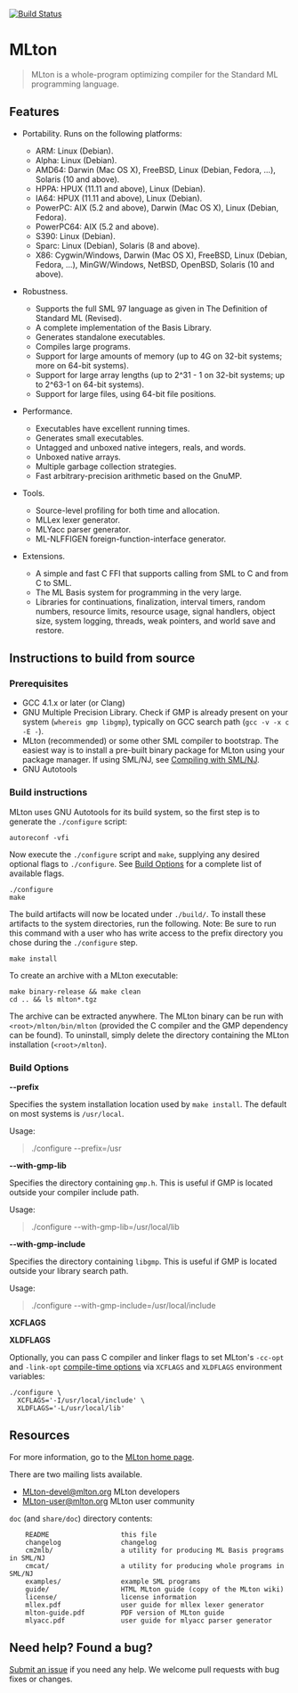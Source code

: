 [![Build Status](https://travis-ci.org/MLton/mlton.svg?branch=master)](https://travis-ci.org/MLton/mlton)

# MLton

> MLton is a whole-program optimizing compiler for the Standard ML
> programming language.

## Features

  + Portability. Runs on the following platforms:

    - ARM: Linux (Debian).
    - Alpha: Linux (Debian).
    - AMD64: Darwin (Mac OS X), FreeBSD, Linux (Debian, Fedora, ...),
        Solaris (10 and above).
    - HPPA: HPUX (11.11 and above), Linux (Debian).
    - IA64: HPUX (11.11 and above), Linux (Debian).
    - PowerPC: AIX (5.2 and above), Darwin (Mac OS X), Linux (Debian,
        Fedora).
    - PowerPC64: AIX (5.2 and above).
    - S390: Linux (Debian).
    - Sparc: Linux (Debian), Solaris (8 and above).
    - X86: Cygwin/Windows, Darwin (Mac OS X), FreeBSD, Linux (Debian,
        Fedora, ...), MinGW/Windows, NetBSD, OpenBSD, Solaris (10 and
        above).

  + Robustness.

    - Supports the full SML 97 language as given in The Definition 
        of Standard ML (Revised).
    - A complete implementation of the Basis Library.
    - Generates standalone executables.
    - Compiles large programs.
    - Support for large amounts of memory (up to 4G on 32-bit systems; 
        more on 64-bit systems).
    - Support for large array lengths (up to 2^31 - 1 on 32-bit
        systems; up to 2^63-1 on 64-bit systems).
    - Support for large files, using 64-bit file positions.

  + Performance.

    - Executables have excellent running times.
    - Generates small executables.
    - Untagged and unboxed native integers, reals, and words.
    - Unboxed native arrays.
    - Multiple garbage collection strategies.
    - Fast arbitrary-precision arithmetic based on the GnuMP.

  + Tools.

    - Source-level profiling for both time and allocation.
    - MLLex lexer generator.
    - MLYacc parser generator.
    - ML-NLFFIGEN foreign-function-interface generator.

  + Extensions.

    - A simple and fast C FFI that supports calling from SML to C and 
        from C to SML.
    - The ML Basis system for programming in the very large.
    - Libraries for continuations, finalization, interval timers,
        random numbers, resource limits, resource usage, signal
        handlers, object size, system logging, threads, weak pointers,
        and world save and restore.

## Instructions to build from source

### Prerequisites

 - GCC 4.1.x or later (or Clang)
 - GNU Multiple Precision Library. Check if GMP is already present
     on your system (`whereis gmp libgmp`), typically on GCC search path
     (`gcc -v -x c -E -`).
 - MLton (recommended) or some other SML compiler to bootstrap.
     The easiest way is to install a pre-built binary package for MLton
     using your package manager. If using SML/NJ, see
     [Compiling with SML/NJ](http://mlton.org/SelfCompiling).
 - GNU Autotools

### Build instructions

MLton uses GNU Autotools for its build system, so the first step is to generate the `./configure` script:

```shell
autoreconf -vfi
```

Now execute the `./configure` script and `make`, supplying any desired optional flags to `./configure`. See [Build Options](#build-options) for a complete list of available flags. 

```shell
./configure
make
```

The build artifacts will now be located under `./build/`. To install these artifacts to the system directories, run the following. Note: Be sure to run this command with a user who has write access to the prefix directory you chose during the `./configure` step.

```shell
make install
```

To create an archive with a MLton executable:
```shell
make binary-release && make clean
cd .. && ls mlton*.tgz
```
The archive can be extracted anywhere. The MLton binary can be run with
`<root>/mlton/bin/mlton` (provided the C compiler and the GMP
dependency can be found). To uninstall, simply delete the directory 
containing the MLton installation (`<root>/mlton`).


### Build Options

**--prefix**

Specifies the system installation location used by `make install`. The default on most systems is `/usr/local`. 

Usage:

> ./configure --prefix=/usr

**--with-gmp-lib**

Specifies the directory containing `gmp.h`. This is useful if GMP is located outside your compiler include path.

Usage:

> ./configure --with-gmp-lib=/usr/local/lib

**--with-gmp-include**

Specifies the directory containing `libgmp`. This is useful if GMP is located outside your library search path.

Usage:

> ./configure --with-gmp-include=/usr/local/include

**XCFLAGS**

**XLDFLAGS**


Optionally, you can pass C compiler and linker flags to set
MLton's `-cc-opt` and `-link-opt`
[compile-time options](http://www.mlton.org/CompileTimeOptions)
via `XCFLAGS` and `XLDFLAGS` environment variables:
```shell
./configure \
  XCFLAGS='-I/usr/local/include' \
  XLDFLAGS='-L/usr/local/lib'
```


## Resources

For more information, go to the [MLton home page](http://mlton.org/).

There are two mailing lists available.

 * MLton-devel@mlton.org  MLton developers
 * MLton-user@mlton.org   MLton user community 

`doc` (and `share/doc`) directory contents:

        README                  this file
        changelog               changelog
        cm2mlb/                 a utility for producing ML Basis programs in SML/NJ
        cmcat/                  a utility for producing whole programs in SML/NJ
        examples/               example SML programs
        guide/                  HTML MLton guide (copy of the MLton wiki)
        license/                license information
        mllex.pdf               user guide for mllex lexer generator
        mlton-guide.pdf         PDF version of MLton guide
        mlyacc.pdf              user guide for mlyacc parser generator


## Need help? Found a bug?

[Submit an issue](https://github.com/MLton/mlton/issues)
if you need any help. We welcome pull requests with bug fixes or changes.
